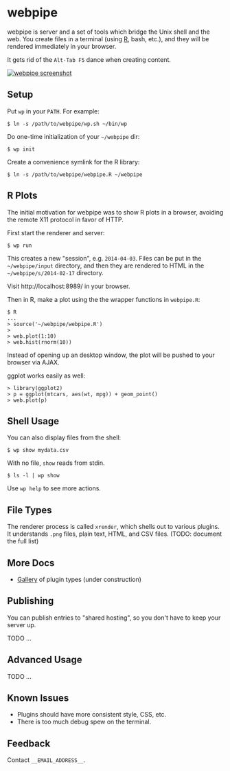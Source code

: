 webpipe
=======

webpipe is server and a set of tools which bridge the Unix shell and the web.
You create files in a terminal (using [R][], bash, etc.), and they will be
rendered immediately in your browser.

It gets rid of the `Alt-Tab F5` dance when creating content.

[R]: http://r-project.org/

<a href="screencast.html">
  <img src="screenshot_small.jpg" alt="webpipe screenshot" />
</a>

Setup
-----

Put `wp` in your `PATH`.  For example:

    $ ln -s /path/to/webpipe/wp.sh ~/bin/wp

Do one-time initialization of your `~/webpipe` dir:

    $ wp init

Create a convenience symlink for the R library:

    $ ln -s /path/to/webpipe/webpipe.R ~/webpipe


R Plots
-------

The initial motivation for webpipe was to show R plots in a browser, avoiding
the remote X11 protocol in favor of HTTP.

First start the renderer and server:

    $ wp run

This creates a new "session", e.g. `2014-04-03`.  Files can be put in the
`~/webpipe/input` directory, and then they are rendered to HTML in the
`~/webpipe/s/2014-02-17` directory.
  
Visit http://localhost:8989/ in your browser.

Then in R, make a plot using the the wrapper functions in `webpipe.R`:
  
    $ R
    ...
    > source('~/webpipe/webpipe.R')
    >
    > web.plot(1:10)
    > web.hist(rnorm(10))
    
Instead of opening up an desktop window, the plot will be pushed to your
browser via AJAX.

ggplot works easily as well:
    
    > library(ggplot2)
    > p = ggplot(mtcars, aes(wt, mpg)) + geom_point()
    > web.plot(p)

Shell Usage
-----------

You can also display files from the shell:

    $ wp show mydata.csv

With no file, `show` reads from stdin.

    $ ls -l | wp show

Use `wp help` to see more actions.


File Types
----------

The renderer process is called `xrender`, which shells out to various plugins.
It understands `.png` files, plain text, HTML, and CSV files.  (TODO: document
the full list)

More Docs
---------

   * [Gallery](gallery/) of plugin types (under construction)

Publishing
----------

You can publish entries to "shared hosting", so you don't have to keep your
server up.

TODO ...


Advanced Usage
--------------

TODO ...


<!--
Advanced usage?

    $ webpipe serve 2013-12-01  # serve an old session
    $ webpipe serve downtime    # create a new named session and serve it
      # inotifywait $dir | (file2html | serve)
  -->

 

<!--

The tools form a pipeline as follows:

- R (or any other tools): write files into a directory

- inotifywait - every time a new file appears in the directory, print its
  filename to stdout

- file2html - take the file and "render" it to HTML
- write_files - write rendered files to a directory
- wait_server - block on the next file in a sequence, to allow a "hanging GET"
  to push the file to the browser

- webpipe - main program that strings all these parts together.

Usage:
  $ ./run.sh serve

  $ mkfifo pipe
  $ webpipe render >pipe
    # inotifywait $dir | file2html >pipe
  $ webpipe serve-rendered <pipe
    # read from pipe and serve


- TODO: do this all in process?  Or does it matter?  I guess it's nicer for
- usage reporting, etc.  Plumb file2html and webpipe together.

TODO:

For a remote work setup, you will normally have an inotifywait process and a
webpipe process on the remote machine.  The webpipe process is a web server,
and you view it from your local machine.

An alternative configuration is to run the web server on the *local* machine.
If you don't want a public HTTP server on the remote machine, you may prefer
this setup (although it's more complicated).

- on remote machine: inotify process piped to file2html process, which has its
  stdout directed to a named pie
- ssh from local to remote machine, reading from a named pipe
- ssh stdout piped to webpipe process on local machine, which servers the
  snippets.
  
usage:
- On remote machine:   ./remote.sh print-parts
- On local machine:     ssh ... | ./run.sh webpipe

-->

Known Issues
------------

- Plugins should have more consistent style, CSS, etc.
- There is too much debug spew on the terminal.

Feedback
--------

Contact `__EMAIL_ADDRESS__`.



<!-- 

Latch Server
------------

Include in the static HTML output.

latch.js

webpipe refresh *.txt
# listen to *.txt
# and then when it hinges, you do ./build.sh  or Make?
#  foo.txt -> make foo.html
# and then it will POST to latch?  or change it to stdin, named pipe?
#
# the HTML waits on the latch
# 


while true;
  inotifywait
  local file=foo.html
  make $file
  curl http://localhost:8989/latch/$FILE?
done

# what if you change the style?  I guess you can just save the style, and then
# save the file


webpipe scroll
webpipe serve

-->


